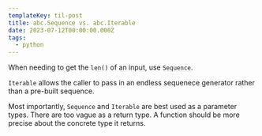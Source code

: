 ```yaml
---
templateKey: til-post
title: abc.Sequence vs. abc.Iterable
date: 2023-07-12T00:00:00.000Z
tags:
  - python
---
```


When needing to get the `len()` of an input, use `Sequence`.

`Iterable` allows the caller to pass in an endless sequenece generator rather than a pre-built sequence.

Most importantly, `Sequence` and `Iterable` are best used as a parameter types. There are too vague as a return type. 
A function should be more precise about the concrete type it returns.
